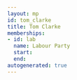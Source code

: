 ```yaml
---
layout: mp
id: tom_clarke
title: Tom Clarke
memberships:
- id: lab
  name: Labour Party
  start: 
  end: 
autogenerated: true
---
```


